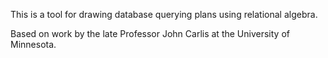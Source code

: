 This is a tool for drawing database querying plans using relational algebra.

Based on work by the late Professor John Carlis at the University of Minnesota.
